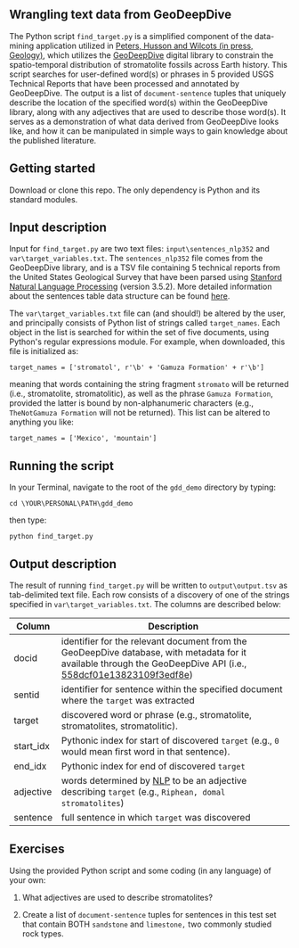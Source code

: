 ## Wrangling text data from GeoDeepDive

The Python script `find_target.py` is a simplified component of the data-mining application utilized in [Peters, Husson and Wilcots (in press, Geology)](https://github.com/UW-Macrostrat/stromatolites_demo), which utilizes the [GeoDeepDive](https://geodeepdive.org) digital library to constrain the spatio-temporal distribution of stromatolite fossils across Earth history. This script searches for user-defined word(s) or phrases in 5 provided USGS Technical Reports that have been processed and annotated by GeoDeepDive. The output is a list of `document-sentence` tuples that uniquely describe the location of the specified word(s) within the GeoDeepDive library, along with any adjectives that are used to describe those word(s). It serves as a demonstration of what data derived from GeoDeepDive looks like, and how it can be manipulated in simple ways to gain knowledge about the published literature.

## Getting started

Download or clone this repo. The only dependency is Python and its standard modules.

## Input description

Input for `find_target.py` are two text files: `input\sentences_nlp352` and `var\target_variables.txt`. The `sentences_nlp352` file comes from the GeoDeepDive library, and is a TSV file containing 5 technical reports from the United States Geological Survey that have been parsed using [Stanford Natural Language Processing](http://nlp.stanford.edu/) (version 3.5.2). More detailed information about the sentences table data structure can be found [here](https://github.com/jonhusson/gdd_demo/tree/master/input).

The `var\target_variables.txt` file can (and should!) be altered by the user, and principally consists of Python list of strings called `target_names`. Each object in the list is searched for within the set of five documents, using Python's regular expressions module. For example, when downloaded, this file is initialized as:

```
target_names = ['stromatol', r'\b' + 'Gamuza Formation' + r'\b']
```

meaning that words containing the string fragment `stromato` will be returned (i.e., stromatolite, stromatolitic), as well as the phrase `Gamuza Formation`, provided the latter is bound by non-alphanumeric characters (e.g., `TheNotGamuza Formation` will not be returned). This list can be altered to anything you like:

```
target_names = ['Mexico', 'mountain']
```

## Running the script

In your Terminal, navigate to the root of the `gdd_demo` directory by typing:

```
cd \YOUR\PERSONAL\PATH\gdd_demo
```

then type:

```
python find_target.py
```

## Output description

The result of running `find_target.py` will be written to `output\output.tsv` as tab-delimited text file. Each row consists of a discovery of one of the strings specified in `var\target_variables.txt`.  The columns are described below:

Column | Description 
-------|--------
docid| identifier for the relevant document from the GeoDeepDive database, with metadata for it available through the GeoDeepDive API (i.e., [558dcf01e13823109f3edf8e](https://geodeepdive.org/api/articles?id=558dcf01e13823109f3edf8e))
sentid| identifier for sentence within the specified document where the `target` was extracted
target| discovered word or phrase (e.g., stromatolite, stromatolites, stromatolitic).
start\_idx| Pythonic index for start of discovered `target` (e.g., `0` would mean first word in that sentence).
end\_idx| Pythonic index for end of discovered `target`
adjective| words determined by [NLP](http://nlp.stanford.edu/) to be an adjective describing `target` (e.g., `Riphean, domal stromatolites`)
sentence| full sentence in which `target` was discovered

## Exercises
Using the provided Python script and some coding (in any language) of your own:

1. What adjectives are used to describe stromatolites?

2. Create a list of `document-sentence` tuples for sentences in this test set that contain BOTH `sandstone` and `limestone,` two commonly studied rock types.
